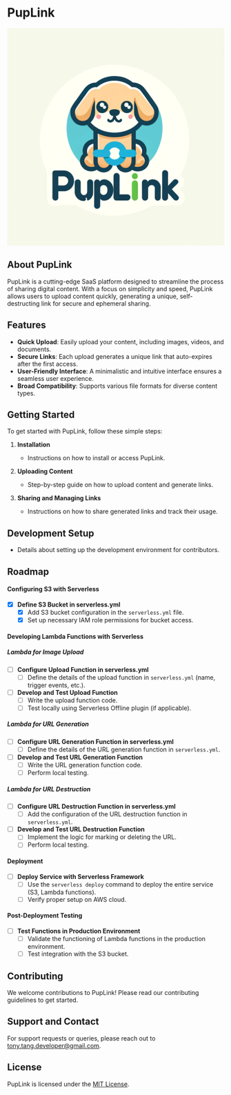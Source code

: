 # PupLink

![PupLink Logo](./pup-link-logo.png)

## About PupLink

PupLink is a cutting-edge SaaS platform designed to streamline the process of sharing digital content. With a focus on simplicity and speed, PupLink allows users to upload content quickly, generating a unique, self-destructing link for secure and ephemeral sharing.

## Features

- **Quick Upload**: Easily upload your content, including images, videos, and documents.
- **Secure Links**: Each upload generates a unique link that auto-expires after the first access.
- **User-Friendly Interface**: A minimalistic and intuitive interface ensures a seamless user experience.
- **Broad Compatibility**: Supports various file formats for diverse content types.

## Getting Started

To get started with PupLink, follow these simple steps:

1. **Installation**
   - Instructions on how to install or access PupLink.

2. **Uploading Content**
   - Step-by-step guide on how to upload content and generate links.

3. **Sharing and Managing Links**
   - Instructions on how to share generated links and track their usage.

## Development Setup

- Details about setting up the development environment for contributors.

## Roadmap

#### Configuring S3 with Serverless
- [x] **Define S3 Bucket in serverless.yml**
  - [x] Add S3 bucket configuration in the `serverless.yml` file.
  - [x] Set up necessary IAM role permissions for bucket access.

#### Developing Lambda Functions with Serverless

##### Lambda for Image Upload
- [ ] **Configure Upload Function in serverless.yml**
  - [ ] Define the details of the upload function in `serverless.yml` (name, trigger events, etc.).
- [ ] **Develop and Test Upload Function**
  - [ ] Write the upload function code.
  - [ ] Test locally using Serverless Offline plugin (if applicable).

##### Lambda for URL Generation
- [ ] **Configure URL Generation Function in serverless.yml**
  - [ ] Define the details of the URL generation function in `serverless.yml`.
- [ ] **Develop and Test URL Generation Function**
  - [ ] Write the URL generation function code.
  - [ ] Perform local testing.

##### Lambda for URL Destruction
- [ ] **Configure URL Destruction Function in serverless.yml**
  - [ ] Add the configuration of the URL destruction function in `serverless.yml`.
- [ ] **Develop and Test URL Destruction Function**
  - [ ] Implement the logic for marking or deleting the URL.
  - [ ] Perform local testing.

#### Deployment
- [ ] **Deploy Service with Serverless Framework**
  - [ ] Use the `serverless deploy` command to deploy the entire service (S3, Lambda functions).
  - [ ] Verify proper setup on AWS cloud.

#### Post-Deployment Testing
- [ ] **Test Functions in Production Environment**
  - [ ] Validate the functioning of Lambda functions in the production environment.
  - [ ] Test integration with the S3 bucket.

## Contributing

We welcome contributions to PupLink! Please read our contributing guidelines to get started.

## Support and Contact

For support requests or queries, please reach out to [tony.tang.developer@gmail.com](mailto:tony.tang.developer@gmail.com).

## License

PupLink is licensed under the [MIT License](./LICENSE).
